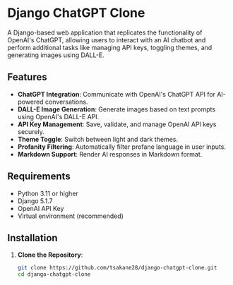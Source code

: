 # Django ChatGPT Clone

A Django-based web application that replicates the functionality of OpenAI's ChatGPT, allowing users to interact with an AI chatbot and perform additional tasks like managing API keys, toggling themes, and generating images using DALL-E.

## Features

- **ChatGPT Integration**: Communicate with OpenAI's ChatGPT API for AI-powered conversations.
- **DALL-E Image Generation**: Generate images based on text prompts using OpenAI's DALL-E API.
- **API Key Management**: Save, validate, and manage OpenAI API keys securely.
- **Theme Toggle**: Switch between light and dark themes.
- **Profanity Filtering**: Automatically filter profane language in user inputs.
- **Markdown Support**: Render AI responses in Markdown format.

## Requirements

- Python 3.11 or higher
- Django 5.1.7
- OpenAI API Key
- Virtual environment (recommended)

## Installation

1. **Clone the Repository**:
   ```bash
   git clone https://github.com/tsakane28/django-chatgpt-clone.git
   cd django-chatgpt-clone
